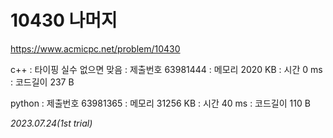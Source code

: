 # 10430 나머지

https://www.acmicpc.net/problem/10430

c++ : 타이핑 실수 없으면 맞음
    : 제출번호 63981444
    : 메모리 2020 KB
    : 시간 0 ms
    : 코드길이 237 B

python : 제출번호 63981365
       : 메모리 31256 KB
       : 시간 40 ms
       : 코드길이 110 B

*2023.07.24(1st trial)*